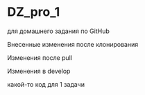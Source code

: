 # DZ_pro_1
для домашнего задания по GitHub

Внесенные изменения после клонирования

Изменения после pull

Изменения в develop

какой-то код для 1 задачи